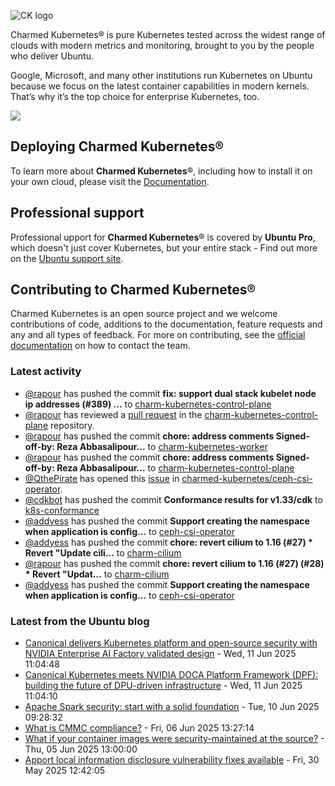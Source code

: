 ![CK logo](https://assets.ubuntu.com/v1/451d4cf4-Charmed+Kubernetes_RGB_onWhite_2022.svg)

Charmed Kubernetes® is pure Kubernetes tested across the widest range of clouds with modern metrics and monitoring, brought to you by the people who deliver Ubuntu.

Google, Microsoft, and many other institutions run Kubernetes on Ubuntu because we focus on the latest container capabilities in modern kernels. That’s why it’s the top choice for enterprise Kubernetes, too.

![](https://assets.ubuntu.com/v1/843c77b6-juju-at-a-glace.svg)

## Deploying Charmed Kubernetes®

To learn more about **Charmed Kubernetes**®, including how to install it on your own cloud, please visit the [Documentation][docs].

## Professional support

Professional upport for **Charmed Kubernetes**® is covered by **Ubuntu Pro**, which doesn't just cover Kubernetes, but your entire stack - Find out more on the [Ubuntu support site](https://ubuntu.com/support).

## Contributing to Charmed Kubernetes®

Charmed Kubernetes is an open source project and we welcome contributions of code, additions to the documentation, feature requests and any and all types of feedback. For more on contributing, see the [official documentation][get-in-touch] on how to contact the team.

<!-- LINKS -->
[docs]: https://ubuntu.com/kubernetes/docs
[get-in-touch]: https://ubuntu.com/kubernetes/docs/get-in-touch

### Latest activity

<!-- activity starts -->
 - [@rapour](https://github.com/rapour) has pushed the commit **fix: support dual stack kubelet node ip addresses (#389) ...** to [charm-kubernetes-control-plane](https://github.com/charmed-kubernetes/charm-kubernetes-control-plane)
 - [@rapour](https://github.com/rapour) has reviewed a [pull request](https://github.com/charmed-kubernetes/charm-kubernetes-control-plane/pull/389) in the [charm-kubernetes-control-plane](https://github.com/charmed-kubernetes/charm-kubernetes-control-plane) repository.
 - [@rapour](https://github.com/rapour) has pushed the commit **chore: address comments  Signed-off-by: Reza Abbasalipour...** to [charm-kubernetes-worker](https://github.com/charmed-kubernetes/charm-kubernetes-worker)
 - [@rapour](https://github.com/rapour) has pushed the commit **chore: address comments  Signed-off-by: Reza Abbasalipour...** to [charm-kubernetes-control-plane](https://github.com/charmed-kubernetes/charm-kubernetes-control-plane)
 - [@QthePirate](https://github.com/QthePirate) has opened this [issue](https://github.com/charmed-kubernetes/ceph-csi-operator/issues/49) in [charmed-kubernetes/ceph-csi-operator](https://api.github.com/repos/charmed-kubernetes/ceph-csi-operator).
 - [@cdkbot](https://github.com/cdkbot) has pushed the commit **Conformance results for v1.33/cdk** to [k8s-conformance](https://github.com/charmed-kubernetes/k8s-conformance)
 - [@addyess](https://github.com/addyess) has pushed the commit **Support creating the namespace when application is config...** to [ceph-csi-operator](https://github.com/charmed-kubernetes/ceph-csi-operator)
 - [@addyess](https://github.com/addyess) has pushed the commit **chore: revert cilium to 1.16 (#27)  * Revert "Update cili...** to [charm-cilium](https://github.com/charmed-kubernetes/charm-cilium)
 - [@rapour](https://github.com/rapour) has pushed the commit **chore: revert cilium to 1.16 (#27) (#28)  * Revert "Updat...** to [charm-cilium](https://github.com/charmed-kubernetes/charm-cilium)
 - [@addyess](https://github.com/addyess) has pushed the commit **Support creating the namespace when application is config...** to [ceph-csi-operator](https://github.com/charmed-kubernetes/ceph-csi-operator)
<!-- activity ends -->

<!-- roadmap starts -->

<!-- roadmap ends -->

### Latest from the Ubuntu blog

<!-- blog starts -->
* [Canonical delivers Kubernetes platform and open-source security with NVIDIA Enterprise AI Factory validated design](https://ubuntu.com//blog/canonical-delivers-kubernetes-platform-and-open-source-security-with-nvidia-enterprise-ai-factory-validated-design) - Wed, 11 Jun 2025 11:04:48 
* [Canonical Kubernetes meets NVIDIA DOCA Platform Framework (DPF): building the future of DPU-driven infrastructure](https://ubuntu.com//blog/canonical-kubernetes-meets-nvidia-doca-platform-framework-dpf-building-the-future-of-dpu-driven-infrastructure) - Wed, 11 Jun 2025 11:04:10 
* [Apache Spark security: start with a solid foundation](https://ubuntu.com//blog/apache-spark-security-start-with-a-solid-foundation) - Tue, 10 Jun 2025 09:28:32 
* [What is CMMC compliance?](https://ubuntu.com//blog/what-is-cmmc-compliance) - Fri, 06 Jun 2025 13:27:14 
* [What if your container images were security-maintained at the source?](https://ubuntu.com//blog/what-if-your-container-images-were-security-maintained-at-the-source) - Thu, 05 Jun 2025 13:00:00 
* [Apport local information disclosure vulnerability fixes available](https://ubuntu.com//blog/apport-local-information-disclosure-vulnerability-fixes-available) - Fri, 30 May 2025 12:42:05 
<!-- blog ends -->
